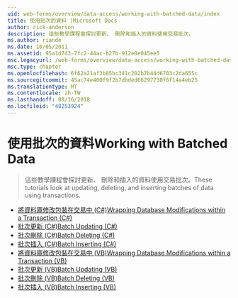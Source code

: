 ```yaml
---
uid: web-forms/overview/data-access/working-with-batched-data/index
title: 使用批次的資料 |Microsoft Docs
author: rick-anderson
description: 這些教學課程會探討更新、 刪除和插入的資料使用交易批次。
ms.author: riande
ms.date: 10/05/2011
ms.assetid: 95a1d7d3-7fc2-44ac-b27b-912e0e045ee5
msc.legacyurl: /web-forms/overview/data-access/working-with-batched-data
msc.type: chapter
ms.openlocfilehash: 6f62a21af3b85bc341c202b7b44d6703c2da655c
ms.sourcegitcommit: 45ac74e400f9f2b7dbded66297730f6f14a4eb25
ms.translationtype: MT
ms.contentlocale: zh-TW
ms.lasthandoff: 08/16/2018
ms.locfileid: "48253924"
---
```

<a name="working-with-batched-data"></a><span data-ttu-id="177f8-103">使用批次的資料</span><span class="sxs-lookup"><span data-stu-id="177f8-103">Working with Batched Data</span></span>
====================
> <span data-ttu-id="177f8-104">這些教學課程會探討更新、 刪除和插入的資料使用交易批次。</span><span class="sxs-lookup"><span data-stu-id="177f8-104">These tutorials look at updating, deleting, and inserting batches of data using transactions.</span></span>


- [<span data-ttu-id="177f8-105">將資料庫修改包裝在交易中 (C#)</span><span class="sxs-lookup"><span data-stu-id="177f8-105">Wrapping Database Modifications within a Transaction (C#)</span></span>](wrapping-database-modifications-within-a-transaction-cs.md)
- [<span data-ttu-id="177f8-106">批次更新 (C#)</span><span class="sxs-lookup"><span data-stu-id="177f8-106">Batch Updating (C#)</span></span>](batch-updating-cs.md)
- [<span data-ttu-id="177f8-107">批次刪除 (C#)</span><span class="sxs-lookup"><span data-stu-id="177f8-107">Batch Deleting (C#)</span></span>](batch-deleting-cs.md)
- [<span data-ttu-id="177f8-108">批次插入 (C#)</span><span class="sxs-lookup"><span data-stu-id="177f8-108">Batch Inserting (C#)</span></span>](batch-inserting-cs.md)
- [<span data-ttu-id="177f8-109">將資料庫修改包裝在交易中 (VB)</span><span class="sxs-lookup"><span data-stu-id="177f8-109">Wrapping Database Modifications within a Transaction (VB)</span></span>](wrapping-database-modifications-within-a-transaction-vb.md)
- [<span data-ttu-id="177f8-110">批次更新 (VB)</span><span class="sxs-lookup"><span data-stu-id="177f8-110">Batch Updating (VB)</span></span>](batch-updating-vb.md)
- [<span data-ttu-id="177f8-111">批次刪除 (VB)</span><span class="sxs-lookup"><span data-stu-id="177f8-111">Batch Deleting (VB)</span></span>](batch-deleting-vb.md)
- [<span data-ttu-id="177f8-112">批次插入 (VB)</span><span class="sxs-lookup"><span data-stu-id="177f8-112">Batch Inserting (VB)</span></span>](batch-inserting-vb.md)
